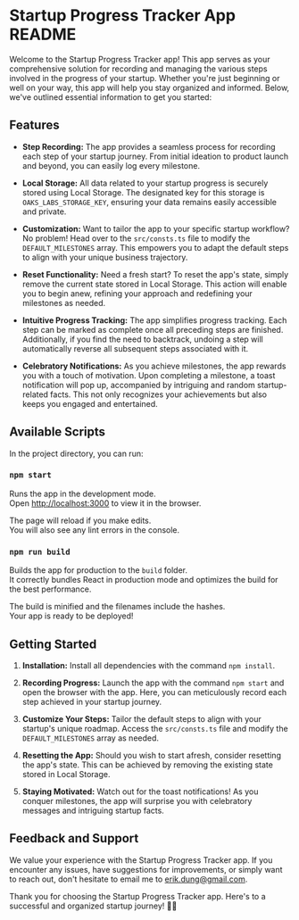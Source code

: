 # Startup Progress Tracker App README

Welcome to the Startup Progress Tracker app! This app serves as your comprehensive solution for recording and managing the various steps involved in the progress of your startup. Whether you're just beginning or well on your way, this app will help you stay organized and informed. Below, we've outlined essential information to get you started:

## Features

- **Step Recording:** The app provides a seamless process for recording each step of your startup journey. From initial ideation to product launch and beyond, you can easily log every milestone.

- **Local Storage:** All data related to your startup progress is securely stored using Local Storage. The designated key for this storage is `OAKS_LABS_STORAGE_KEY`, ensuring your data remains easily accessible and private.

- **Customization:** Want to tailor the app to your specific startup workflow? No problem! Head over to the `src/consts.ts` file to modify the `DEFAULT_MILESTONES` array. This empowers you to adapt the default steps to align with your unique business trajectory.

- **Reset Functionality:** Need a fresh start? To reset the app's state, simply remove the current state stored in Local Storage. This action will enable you to begin anew, refining your approach and redefining your milestones as needed.

- **Intuitive Progress Tracking:** The app simplifies progress tracking. Each step can be marked as complete once all preceding steps are finished. Additionally, if you find the need to backtrack, undoing a step will automatically reverse all subsequent steps associated with it.

- **Celebratory Notifications:** As you achieve milestones, the app rewards you with a touch of motivation. Upon completing a milestone, a toast notification will pop up, accompanied by intriguing and random startup-related facts. This not only recognizes your achievements but also keeps you engaged and entertained.

## Available Scripts

In the project directory, you can run:

### `npm start`

Runs the app in the development mode.\
Open [http://localhost:3000](http://localhost:3000) to view it in the browser.

The page will reload if you make edits.\
You will also see any lint errors in the console.

### `npm run build`

Builds the app for production to the `build` folder.\
It correctly bundles React in production mode and optimizes the build for the best performance.

The build is minified and the filenames include the hashes.\
Your app is ready to be deployed!


## Getting Started

1. **Installation:** Install all dependencies with the command `npm install`.

2. **Recording Progress:** Launch the app with the command `npm start` and open the browser with the app. Here, you can meticulously record each step achieved in your startup journey.

3. **Customize Your Steps:** Tailor the default steps to align with your startup's unique roadmap. Access the `src/consts.ts` file and modify the `DEFAULT_MILESTONES` array as needed.

4. **Resetting the App:** Should you wish to start afresh, consider resetting the app's state. This can be achieved by removing the existing state stored in Local Storage.

5. **Staying Motivated:** Watch out for the toast notifications! As you conquer milestones, the app will surprise you with celebratory messages and intriguing startup facts.

## Feedback and Support

We value your experience with the Startup Progress Tracker app. If you encounter any issues, have suggestions for improvements, or simply want to reach out, don't hesitate to email me to erik.dung@gmail.com.

Thank you for choosing the Startup Progress Tracker app. Here's to a successful and organized startup journey! 🚀🌟

